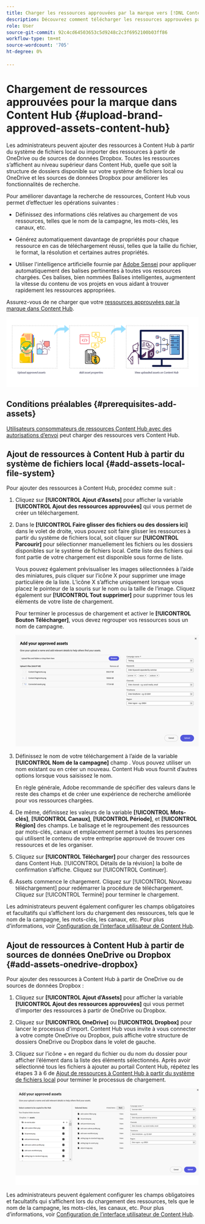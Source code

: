 ```yaml
---
title: Charger les ressources approuvées par la marque vers [!DNL Content Hub]
description: Découvrez comment télécharger les ressources approuvées par la marque vers Content Hub
role: User
source-git-commit: 92c4cd64503653c5d9248c2c3f6952100b03ff86
workflow-type: tm+mt
source-wordcount: '705'
ht-degree: 0%

---
```



# Chargement de ressources approuvées pour la marque dans Content Hub {#upload-brand-approved-assets-content-hub}

Les administrateurs peuvent ajouter des ressources à Content Hub à partir du système de fichiers local ou importer des ressources à partir de OneDrive ou de sources de données Dropbox. Toutes les ressources s’affichent au niveau supérieur dans Content Hub, quelle que soit la structure de dossiers disponible sur votre système de fichiers local ou OneDrive et les sources de données Dropbox pour améliorer les fonctionnalités de recherche.

Pour améliorer davantage la recherche de ressources, Content Hub vous permet d’effectuer les opérations suivantes :

* Définissez des informations clés relatives au chargement de vos ressources, telles que le nom de la campagne, les mots-clés, les canaux, etc.

* Générez automatiquement davantage de propriétés pour chaque ressource en cas de téléchargement réussi, telles que la taille du fichier, le format, la résolution et certaines autres propriétés.

* Utiliser l&#39;intelligence artificielle fournie par [Adobe Sensei](https://www.adobe.com/fr/sensei.html) pour appliquer automatiquement des balises pertinentes à toutes vos ressources chargées. Ces balises, bien nommées Balises intelligentes, augmentent la vitesse du contenu de vos projets en vous aidant à trouver rapidement les ressources appropriées.

Assurez-vous de ne charger que votre [ressources approuvées par la marque dans Content Hub](/help/assets/approve-assets.md).

![Chargement de ressources approuvées par la marque](assets/upload-brand-approved-assets.png)

## Conditions préalables {#prerequisites-add-assets}

[Utilisateurs consommateurs de ressources Content Hub avec des autorisations d’envoi](/help/assets/deploy-content-hub.md#onboard-content-hub-consumer-users-submission-rights) peut charger des ressources vers Content Hub.

## Ajout de ressources à Content Hub à partir du système de fichiers local {#add-assets-local-file-system}

Pour ajouter des ressources à Content Hub, procédez comme suit :

1. Cliquez sur **[!UICONTROL Ajout d’Assets]** pour afficher la variable **[!UICONTROL Ajout des ressources approuvées]** qui vous permet de créer un téléchargement.

1. Dans le **[!UICONTROL Faire glisser des fichiers ou des dossiers ici]** dans le volet de droite, vous pouvez soit faire glisser les ressources à partir du système de fichiers local, soit cliquer sur **[!UICONTROL Parcourir]** pour sélectionner manuellement les fichiers ou les dossiers disponibles sur le système de fichiers local. Cette liste des fichiers qui font partie de votre chargement est disponible sous forme de liste.


   Vous pouvez également prévisualiser les images sélectionnées à l’aide des miniatures, puis cliquer sur l’icône X pour supprimer une image particulière de la liste. L’icône X s’affiche uniquement lorsque vous placez le pointeur de la souris sur le nom ou la taille de l’image. Cliquez également sur **[!UICONTROL Tout supprimer]** pour supprimer tous les éléments de votre liste de chargement.

   Pour terminer le processus de chargement et activer le **[!UICONTROL Bouton Télécharger]**, vous devez regrouper vos ressources sous un nom de campagne.

   ![Chargement de ressources dans Content Hub](assets/upload-assets-content-hub.png)

1. Définissez le nom de votre téléchargement à l’aide de la variable **[!UICONTROL Nom de la campagne]** champ . Vous pouvez utiliser un nom existant ou en créer un nouveau. Content Hub vous fournit d’autres options lorsque vous saisissez le nom. <!--You can define multiple Campaign names for your upload. While you are typing a name, either click anywhere else within the dialog box or press the `,` (Comma) key to register the name.-->

   En règle générale, Adobe recommande de spécifier des valeurs dans le reste des champs et de créer une expérience de recherche améliorée pour vos ressources chargées.

1. De même, définissez les valeurs de la variable **[!UICONTROL Mots-clés]**, **[!UICONTROL Canaux]**, **[!UICONTROL Période]**, et **[!UICONTROL Région]** des champs. Le balisage et le regroupement des ressources par mots-clés, canaux et emplacement permet à toutes les personnes qui utilisent le contenu de votre entreprise approuvé de trouver ces ressources et de les organiser.

1. Cliquez sur **[!UICONTROL Télécharger]** pour charger des ressources dans Content Hub. [!UICONTROL Détails de la révision] la boîte de confirmation s’affiche. Cliquez sur [!UICONTROL Continuer].

1. Assets commence le chargement. Cliquez sur [!UICONTROL Nouveau téléchargement] pour redémarrer la procédure de téléchargement. Cliquez sur [!UICONTROL Terminé] pour terminer le chargement.

Les administrateurs peuvent également configurer les champs obligatoires et facultatifs qui s’affichent lors du chargement des ressources, tels que le nom de la campagne, les mots-clés, les canaux, etc. Pour plus d’informations, voir [Configuration de l’interface utilisateur de Content Hub](configure-content-hub-ui-options.md#configure-upload-options-content-hub).


## Ajout de ressources à Content Hub à partir de sources de données OneDrive ou Dropbox {#add-assets-onedrive-dropbox}

Pour ajouter des ressources à Content Hub à partir de OneDrive ou de sources de données Dropbox :

1. Cliquez sur **[!UICONTROL Ajout d’Assets]** pour afficher la variable **[!UICONTROL Ajout des ressources approuvées]** qui vous permet d’importer des ressources à partir de OneDrive ou Dropbox.

1. Cliquez sur **[!UICONTROL OneDrive]** ou **[!UICONTROL Dropbox]** pour lancer le processus d&#39;import. Content Hub vous invite à vous connecter à votre compte OneDrive ou Dropbox, puis affiche votre structure de dossiers OneDrive ou Dropbox dans le volet de gauche.

1. Cliquez sur l’icône + en regard du fichier ou du nom du dossier pour afficher l’élément dans la liste des éléments sélectionnés. Après avoir sélectionné tous les fichiers à ajouter au portail Content Hub, répétez les étapes 3 à 6 de [Ajout de ressources à Content Hub à partir du système de fichiers local](#add-assets-local-file-system) pour terminer le processus de chargement.

   ![Transfert de ressources vers Content Hub à partir de OneDrive ou de Dropbox](assets/add-assets-onedrive-dropbox.png)

Les administrateurs peuvent également configurer les champs obligatoires et facultatifs qui s’affichent lors du chargement des ressources, tels que le nom de la campagne, les mots-clés, les canaux, etc. Pour plus d’informations, voir [Configuration de l’interface utilisateur de Content Hub](configure-content-hub-ui-options.md#configure-upload-options-content-hub).

